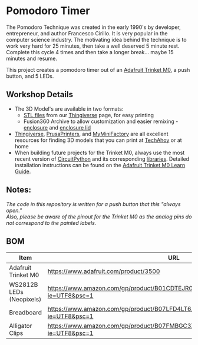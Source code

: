 # Pomodoro Timer
The Pomodoro Technique was created in the early 1990's by developer, entrepreneur,
and author Francesco Cirillo. It is very popular in the computer science
industry. The motivating idea behind the technique is to work very hard for
25 minutes, then take a well deserved 5 minute rest. Complete this cycle 4
times and then take a longer break... maybe 15 minutes and resume.

This project creates a pomodoro timer out of an [Adafruit Trinket M0](https://www.adafruit.com/product/3500), a
push button, and 5 LEDs.

## Workshop Details
* The 3D Model's are available in two formats:  
  * [STL files](https://www.thingiverse.com/thing:3963918) from our [Thingiverse](https://www.thingiverse.com/techahoynyc/about) page, for easy printing
  * Fusion360 Archive to allow customization and easier remixing - [enclosure](https://a360.co/2rbCt72) and [enclosure lid](https://a360.co/2sC8oOd)  
* [Thingiverse](https://www.thingiverse.com/), [PrusaPrinters](https://www.prusaprinters.org/), and [MyMiniFactory](https://www.myminifactory.com/) are all excellent resources for finding 3D models that you can print at [TechAhoy](https://techahoy.org) or at home
* When building future projects for the Trinket M0, always use the most recent version of [CircuitPython](https://circuitpython.org/board/trinket_m0/) and its corresponding [libraries](https://circuitpython.org/libraries). Detailed installation instructions can be found on the [Adafruit Trinket M0 Learn Guide](https://learn.adafruit.com/adafruit-trinket-m0-circuitpython-arduino/circuitpython).  


## Notes:
*The code in this repository is written for a push button that this "always open."  
Also, please be aware of the pinout for the Trinket M0 as the analog pins do not correspond to the painted labels.*


## BOM
|Item|URL|
|---|---|
|Adafruit Trinket M0|https://www.adafruit.com/product/3500 |
|WS2812B LEDs (Neopixels) |https://www.amazon.com/gp/product/B01CDTEJR0/ref=ppx_yo_dt_b_asin_title_o01_s00?ie=UTF8&psc=1 |
|Breadboard|https://www.amazon.com/gp/product/B07LFD4LT6/ref=ppx_yo_dt_b_asin_title_o00_s00?ie=UTF8&psc=1 |
|Alligator Clips|https://www.amazon.com/gp/product/B07FMBGC3X/ref=ppx_yo_dt_b_asin_title_o00_s01?ie=UTF8&psc=1 |
